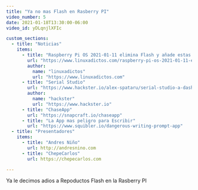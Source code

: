 ```yaml
---
title: "Ya no mas Flash en Rasberry PI"
video_number: 5
date: 2021-01-18T13:30:00-06:00
video_id: yDLqnjlXFIc

custom_sections:
  - title: "Noticias"
    items:
      - title: "Raspberry Pi OS 2021-01-11 elimina Flash y añade estas otras mejoras"
        url: "https://www.linuxadictos.com/raspberry-pi-os-2021-01-11-elimina-flash-y-anade-estas-otras-mejoras.html"
        author:
          name: "linuxadictos"
          url: "https://www.linuxadictos.com"
      - title: "Serial Studio"
        url: "https://www.hackster.io/alex-spataru/serial-studio-a-dashboard-software-for-serial-devices-0866b7"
        author:
          name: "hackster"
          url: "https://www.hackster.io"
      - title: "ChaseApp"
        url: "https://snapcraft.io/chaseapp"
      - title: "La App mas peligro para Escribir"
        url: "https://www.squibler.io/dangerous-writing-prompt-app"
  - title: "Presentadores"
    items:
      - title: "Andres Niño"
        url: http://andresnino.com
      - title: "ChepeCarlos"
        url: https://chepecarlos.com

---
```


Ya le decimos adios a Repoductos Flash en la Rasberry PI 
